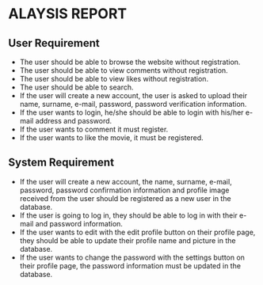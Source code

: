 # ALAYSIS REPORT

## User Requirement

 - The user should be able to browse the website without registration.
 - The user should be able to view comments without registration.
 - The user should be able to view likes without registration.
 - The user should be able to search.
 - If the user will create a new account, the user is asked to upload their name, surname, e-mail, password, password verification information. 
 - If the user wants to login, he/she should be able to login with his/her e-mail address and password.
 - If the user wants to comment it must register.
 - If the user wants to like the movie, it must be registered.
 
## System Requirement

 - If the user will create a new account, the name, surname, e-mail, password, password confirmation information and profile image received from the user should be registered as a    new user in the database.
 - If the user is going to log in, they should be able to log in with their e-mail and password information.
 - If the user wants to edit with the edit profile button on their profile page, they should be able to update their profile name and picture in the database.
 - If the user wants to change the password with the settings button on their profile page, the password information must be updated in the database.
